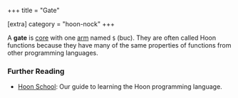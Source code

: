 +++
title = "Gate"

[extra]
category = "hoon-nock"
+++

A **gate** is [core](/reference/glossary/core) with one [arm](/reference/glossary/arm)
named `$` (buc). They are often called Hoon functions because they have many of
the same properties of functions from other programming languages.

### Further Reading

- [Hoon School](/guides/core/hoon-school/): Our guide to learning the Hoon 
programming language.
